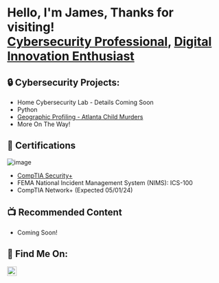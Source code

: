 <h1>Hello, I'm James, Thanks for visiting! <br/><a href="https://www.linkedin.com/in/james-coleman-cybersec">Cybersecurity Professional</a>, <a href="https://github.com/jacole2615">Digital Innovation Enthusiast</a>

<h2>🔒 Cybersecurity Projects:</h2>

- Home Cybersecurity Lab - Details Coming Soon
- Python
- <a href="https://github.com/jacole2615/Wayne-Williams-Geographic-Profile">Geographic Profiling - Atlanta Child Murders</a>
- More On The Way!

<h2>🪪 Certifications</h2>

![image](https://github.com/jacole2615/jacole2615/assets/140465305/ca7a871c-c290-4ded-a809-d63d800fc6d7)
- <a href="https://www.credly.com/badges/97af6af1-b770-442a-ac81-489335cdb9b9/public_url">CompTIA Security+</a>
- FEMA National Incident Management System (NIMS): ICS-100
- CompTIA Network+ (Expected 05/01/24)

          
<h2>📺 Recommended Content</h2>

- Coming Soon!

<h2> 📱 Find Me On:</h2>

[<img align="left" alt="JamesColeman | LinkedIn" width="22px" src="https://cdn.jsdelivr.net/npm/simple-icons@v3/icons/linkedin.svg" />][linkedin]

[linkedin]: https://linkedin.com/in/james-coleman-cybersec

<!--
**jacole2615/jacole2615** is a ✨ _special_ ✨ repository because its `README.md` (this file) appears on your GitHub profile.

Here are some ideas to get you started:

- 🔭 I’m currently working on ...
- 🌱 I’m currently learning ...
- 👯 I’m looking to collaborate on ...
- 🤔 I’m looking for help with ...
- 💬 Ask me about ...
- 📫 How to reach me: ...
- 😄 Pronouns: ...
- ⚡ Fun fact: ...
-->

